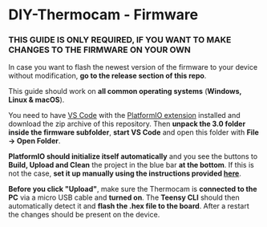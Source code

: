# DIY-Thermocam - Firmware

### THIS GUIDE IS ONLY REQUIRED, IF YOU WANT TO MAKE CHANGES TO THE FIRMWARE ON YOUR OWN

In case you want to flash the newest version of the firmware to your device without modification, **go to the release section of this repo**.

This guide should work on **all common operating systems** (**Windows, Linux & macOS**).

You need to have [VS Code](https://code.visualstudio.com/) with the [PlatformIO extension](https://platformio.org/install/ide?install=vscode) installed and download the zip archive of this repository. Then **unpack the 3.0 folder inside the firmware subfolder**, **start VS Code** and open this folder  with **File -> Open Folder**. 

**PlatformIO should initialize itself automatically** and you see the buttons to **Build, Upload and Clean** the project in the blue bar **at the bottom**. If this is not the case, **set it up manually using the instructions provided [here](https://platformio.org/install/ide?install=vscode)**.

**Before you click "Upload"**, make sure the Thermocam is **connected to the PC** via a micro USB cable and **turned on**. The **Teensy CLI** should then automatically detect it and **flash the .hex file to the board**. After a restart the changes should be present on the device.
